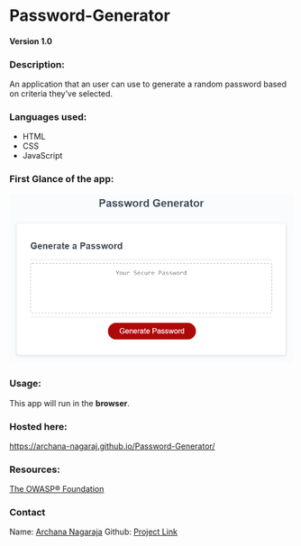 # Password-Generator
#### Version 1.0

### Description:
An application that an user can use to generate a random password based on criteria they’ve selected.

### Languages used:
- HTML
- CSS
- JavaScript

### First Glance of the app:
![Screenshot](./assets/images/password-generator-page.png)

### Usage:
This app will run in the **browser**.

### Hosted here:
https://archana-nagaraj.github.io/Password-Generator/

### Resources:
[The OWASP® Foundation](https://owasp.org/www-community/password-special-characters)

### Contact
Name: [Archana Nagaraja](https://archana-nagaraj.github.io/Professional-Portfolio/)
Github: [Project Link](https://github.com/archana-nagaraj/Password-Generator)